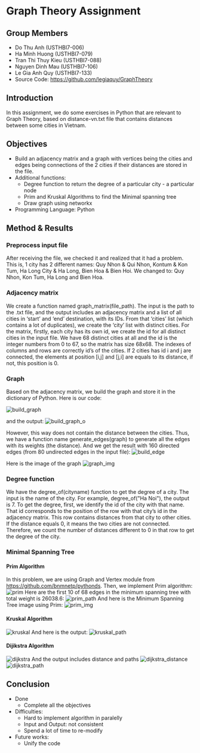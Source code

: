 # Graph Theory Assignment
## Group Members
- Do Thu Anh (USTHBI7-006)
- Ha Minh Huong (USTHBI7-079)
- Tran Thi Thuy Kieu (USTHBI7-088)
- Nguyen Dinh Mau (USTHBI7-106)
- Le Gia Anh Quy (USTHBI7-133)
- Source Code: https://github.com/legiaquy/GraphTheory

## Introduction
In this assignment, we do some exercises in Python that are relevant to Graph Theory, based on distance-vn.txt file that contains distances between some cities in Vietnam.

## Objectives
- Build an adjacency matrix and a graph with vertices being the cities and edges being connections of  the 2 cities if their distances are stored in the file.
- Additional functions:
    - Degree function to return the degree of a particular city - a particular node
    - Prim and Kruskal Algorithms to find the Minimal spanning tree
    - Draw graph using networkx
- Programming Language: Python

## Method & Results
### Preprocess input file
After receiving the file, we checked it and realized that it had a problem. This is, 1 city has 2 different names: Quy Nhon & Qui Nhon, Kontum & Kon Tum, Ha Long City & Ha Long, Bien Hoa & Bien Hoi. We changed to: Quy Nhon, Kon Tum, Ha Long and Bien Hoa.
### Adjacency matrix
We create a function named graph_matrix(file_path). The input is the path to the .txt file, and the output includes an adjacency matrix and a list of all cities in ‘start’ and ‘end’   destination, with its IDs. From that ‘cities’ list (which contains a lot of duplicates), we create the ‘city’ list with distinct cities.
For the matrix, firstly, each city has its own id, we create the id for all distinct cities in the input file. We have 68 distinct cities at all and the id is the integer numbers from 0 to 67, so the matrix has size 68x68. The indexes of columns and rows are correctly id’s of the cities. If 2 cities has id i and j are connected, the elements at position [i,j] and [j,i] are equals to its distance, if not, this position is 0.
### Graph
Based on the adjacency matrix, we build the graph and store it in the dictionary of Python. Here is our code:

![build_graph](https://i.imgur.com/l4gQ0Gn.png)

and the output:
![build_graph_o](https://i.imgur.com/emUwWJB.png)

However, this way does not contain the distance between the cities. Thus, we have a function name generate_edges(graph) to generate all the edges with its weights (the distance). And we get the result with 160 directed edges (from 80 undirected edges in the input file):
![build_edge](https://i.imgur.com/ommMHrf.png)

Here is the image of the graph
![graph_img](https://i.imgur.com/2Qdw1e7.png)

### Degree function
We have the degree_of(cityname) function to get the degree of a city. The input is the name of the city. For example, degree_of("Ha Noi"), the output is 7.
To get the degree, first, we identify the id of the city with that name. That id corresponds to the position of the row with that city’s id in the adjacency matrix. This row contains distances from that city to other cities. If the distance equals 0, it means the two cities are not connected. Therefore, we count the number of distances different to 0 in that row to get the degree of the city.

### Minimal Spanning Tree
#### Prim Algorithm
In this problem, we are using Graph and Vertex module from https://github.com/bnmnetp/pythonds. Then, we implement Prim algorithm:
![prim](https://i.imgur.com/vydGUfK.png)
Here are the first 10 of 68 edges in the minimum spanning tree with total weight is 26038.6:
![prim_path](https://i.imgur.com/ZUyfaiu.png)
And here is the Minimum Spanning Tree image using Prim:
![prim_img](https://i.imgur.com/v1pEaZ5.png)

#### Kruskal Algorithm
![kruskal](https://i.imgur.com/yswXm6m.png)
And here is the output:
![kruskal_path](https://i.imgur.com/EPL9xn5.png)

#### Dijikstra Algorithm
![dijkstra](https://i.imgur.com/gXCwnlj.png)
And the output includes distance and paths
![dijkstra_distance](https://i.imgur.com/Ln2mMii.png)
![dijkstra_path](https://i.imgur.com/WSMsbhz.png)


## Conclusion
- Done
    - Complete all the objectives
- Difficulties:
    - Hard to implement algorithm in paralelly
    - Input and Output: not consistent
    - Spend a lot of time to re-modify
- Future works:
    - Unify the code


